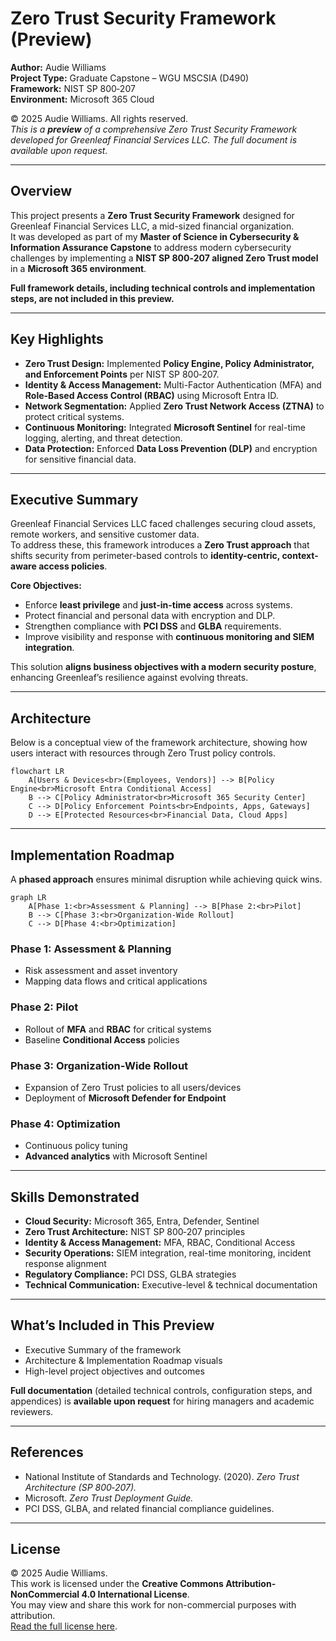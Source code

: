 
# Zero Trust Security Framework (Preview)
**Author:** Audie Williams  
**Project Type:** Graduate Capstone – WGU MSCSIA (D490)  
**Framework:** NIST SP 800‑207  
**Environment:** Microsoft 365 Cloud  

© 2025 Audie Williams. All rights reserved.  
*This is a **preview** of a comprehensive Zero Trust Security Framework developed for Greenleaf Financial Services LLC. The full document is available upon request.*  

---

## Overview
This project presents a **Zero Trust Security Framework** designed for Greenleaf Financial Services LLC, a mid-sized financial organization.  
It was developed as part of my **Master of Science in Cybersecurity & Information Assurance Capstone** to address modern cybersecurity challenges by implementing a **NIST SP 800‑207 aligned Zero Trust model** in a **Microsoft 365 environment**.

**Full framework details, including technical controls and implementation steps, are not included in this preview.**

---

## Key Highlights
- **Zero Trust Design:** Implemented **Policy Engine, Policy Administrator, and Enforcement Points** per NIST SP 800‑207.  
- **Identity & Access Management:** Multi-Factor Authentication (MFA) and **Role-Based Access Control (RBAC)** using Microsoft Entra ID.  
- **Network Segmentation:** Applied **Zero Trust Network Access (ZTNA)** to protect critical systems.  
- **Continuous Monitoring:** Integrated **Microsoft Sentinel** for real-time logging, alerting, and threat detection.  
- **Data Protection:** Enforced **Data Loss Prevention (DLP)** and encryption for sensitive financial data.  

---

## Executive Summary
Greenleaf Financial Services LLC faced challenges securing cloud assets, remote workers, and sensitive customer data.  
To address these, this framework introduces a **Zero Trust approach** that shifts security from perimeter-based controls to **identity-centric, context-aware access policies**.

**Core Objectives:**
- Enforce **least privilege** and **just-in-time access** across systems.  
- Protect financial and personal data with encryption and DLP.  
- Strengthen compliance with **PCI DSS** and **GLBA** requirements.  
- Improve visibility and response with **continuous monitoring and SIEM integration**.  

This solution **aligns business objectives with a modern security posture**, enhancing Greenleaf’s resilience against evolving threats.

---

## Architecture
Below is a conceptual view of the framework architecture, showing how users interact with resources through Zero Trust policy controls.

```mermaid
flowchart LR
    A[Users & Devices<br>(Employees, Vendors)] --> B[Policy Engine<br>Microsoft Entra Conditional Access]
    B --> C[Policy Administrator<br>Microsoft 365 Security Center]
    C --> D[Policy Enforcement Points<br>Endpoints, Apps, Gateways]
    D --> E[Protected Resources<br>Financial Data, Cloud Apps]
```

---

## Implementation Roadmap
A **phased approach** ensures minimal disruption while achieving quick wins.

```mermaid
graph LR
    A[Phase 1:<br>Assessment & Planning] --> B[Phase 2:<br>Pilot]
    B --> C[Phase 3:<br>Organization-Wide Rollout]
    C --> D[Phase 4:<br>Optimization]
```

### **Phase 1: Assessment & Planning**
- Risk assessment and asset inventory  
- Mapping data flows and critical applications  

### **Phase 2: Pilot**
- Rollout of **MFA** and **RBAC** for critical systems  
- Baseline **Conditional Access** policies  

### **Phase 3: Organization-Wide Rollout**
- Expansion of Zero Trust policies to all users/devices  
- Deployment of **Microsoft Defender for Endpoint**  

### **Phase 4: Optimization**
- Continuous policy tuning  
- **Advanced analytics** with Microsoft Sentinel  

---

## Skills Demonstrated
- **Cloud Security:** Microsoft 365, Entra, Defender, Sentinel  
- **Zero Trust Architecture:** NIST SP 800‑207 principles  
- **Identity & Access Management:** MFA, RBAC, Conditional Access  
- **Security Operations:** SIEM integration, real-time monitoring, incident response alignment  
- **Regulatory Compliance:** PCI DSS, GLBA strategies  
- **Technical Communication:** Executive-level & technical documentation  

---

## What’s Included in This Preview
- Executive Summary of the framework  
- Architecture & Implementation Roadmap visuals  
- High-level project objectives and outcomes  

**Full documentation** (detailed technical controls, configuration steps, and appendices) is **available upon request** for hiring managers and academic reviewers.

---

## References
- National Institute of Standards and Technology. (2020). *Zero Trust Architecture (SP 800‑207).*  
- Microsoft. *Zero Trust Deployment Guide.*  
- PCI DSS, GLBA, and related financial compliance guidelines.

---

## License
© 2025 Audie Williams.  
This work is licensed under the **Creative Commons Attribution-NonCommercial 4.0 International License**.  
You may view and share this work for non-commercial purposes with attribution.  
[Read the full license here](https://creativecommons.org/licenses/by-nc/4.0/).
